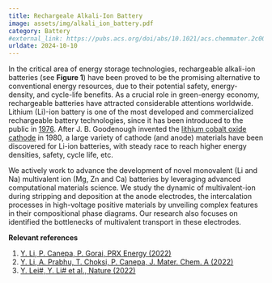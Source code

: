 ```yaml
---
title: Rechargeale Alkali-Ion Battery
image: assets/img/alkali_ion_battery.pdf
category: Battery
#external_link: https://pubs.acs.org/doi/abs/10.1021/acs.chemmater.2c00927
urldate: 2024-10-10
---
```


In the critical area of energy storage technologies, rechargeable alkali-ion batteries (see <strong>Figure 1</strong>) have been proved to be the promising alternative to conventional energy resources, due to their potential safety, energy-density, and cycle-life benefits. As a crucial role in green-energy economy, rechargeable batteries have attracted considerable attentions worldwide.
Lithium (Li)-ion battery is one of the most developed and commercialized rechargeable battery technologies, since it has been introduced to the public in [1976](https://www.science.org/doi/10.1126/science.192.4244.1126). After J. B. Goodenough invented the [lithium cobalt oxide cathode](https://www.sciencedirect.com/science/article/pii/0025540880900124?via%3Dihub) in 1980, a large variety of cathode (and anode) materials have been discovered for Li-ion batteries, with steady race to reach higher energy densities, safety, cycle life, etc. 

We actively work to advance the development of novel monovalent (Li and Na) multivalent ion (Mg, Zn and Ca) batteries by leveraging advanced computational materials science. We study the dynamic of multivalent-ion during stripping and deposition at the anode electrodes, the intercalation processes in high-voltage positive materials by unveiling complex features in their compositional phase diagrams. Our research also focuses on identified the bottlenecks of multivalent transport in these electrodes.

**Relevant references**

1. [Y. Li, P. Canepa, P. Gorai, PRX Energy (2022)](https://doi.org/10.1103/PRXEnergy.1.023004)
2. [Y. Li, A. Prabhu, T. Choksi, P. Canepa, J. Mater. Chem. A (2022)](https://doi.org/10.1039/D1TA10228A)
3. [Y. Lei#, Y. Li# et al., Nature (2022)](https://doi.org/10.1039/D1TA10228A)
